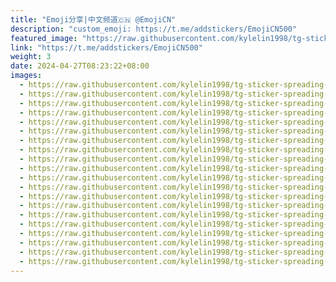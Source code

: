 ```yaml
---
title: "Emoji分享|中文频道🇨🇳 @EmojiCN"
description: "custom_emoji: https://t.me/addstickers/EmojiCN500"
featured_image: "https://raw.githubusercontent.com/kylelin1998/tg-sticker-spreading-worldwide-images/main/img/85c33a61-3f9a-4a7f-ad08-57b48abc6f3b.jpg"
link: "https://t.me/addstickers/EmojiCN500"
weight: 3
date: 2024-04-27T08:23:22+08:00
images:
  - https://raw.githubusercontent.com/kylelin1998/tg-sticker-spreading-worldwide-images/main/img/85c33a61-3f9a-4a7f-ad08-57b48abc6f3b.jpg
  - https://raw.githubusercontent.com/kylelin1998/tg-sticker-spreading-worldwide-images/main/img/0f4656d2-8f8b-4866-889d-9bf63657f89f.jpg
  - https://raw.githubusercontent.com/kylelin1998/tg-sticker-spreading-worldwide-images/main/img/1d9bfac9-d60e-49d5-babe-68ada465f29e.jpg
  - https://raw.githubusercontent.com/kylelin1998/tg-sticker-spreading-worldwide-images/main/img/56b1c58a-1796-4cb9-8a9e-3cff48517ee9.jpg
  - https://raw.githubusercontent.com/kylelin1998/tg-sticker-spreading-worldwide-images/main/img/544b5d69-c7b9-4632-81a9-9b730c930487.jpg
  - https://raw.githubusercontent.com/kylelin1998/tg-sticker-spreading-worldwide-images/main/img/24365dc3-513a-488d-8d92-0111ffa757b9.jpg
  - https://raw.githubusercontent.com/kylelin1998/tg-sticker-spreading-worldwide-images/main/img/bc776c22-c806-4e2c-a82a-2f427dace884.jpg
  - https://raw.githubusercontent.com/kylelin1998/tg-sticker-spreading-worldwide-images/main/img/47462abb-c997-4c57-a015-2157a0cfb652.jpg
  - https://raw.githubusercontent.com/kylelin1998/tg-sticker-spreading-worldwide-images/main/img/329db7d2-99d9-4491-a4b8-f29b2b2ce180.jpg
  - https://raw.githubusercontent.com/kylelin1998/tg-sticker-spreading-worldwide-images/main/img/0f9ed3a8-ccfe-44ad-a530-14343434d9c6.jpg
  - https://raw.githubusercontent.com/kylelin1998/tg-sticker-spreading-worldwide-images/main/img/9b60f835-57f0-48e3-838e-a2e98e51b1dd.jpg
  - https://raw.githubusercontent.com/kylelin1998/tg-sticker-spreading-worldwide-images/main/img/07e571fe-4117-4e5d-b6a7-04f17b9a0961.jpg
  - https://raw.githubusercontent.com/kylelin1998/tg-sticker-spreading-worldwide-images/main/img/1dead179-5846-4448-b619-9741af595c6c.jpg
  - https://raw.githubusercontent.com/kylelin1998/tg-sticker-spreading-worldwide-images/main/img/7fbf84c8-2160-4c51-b26e-21a97c06e470.jpg
  - https://raw.githubusercontent.com/kylelin1998/tg-sticker-spreading-worldwide-images/main/img/6d722314-60dd-4712-b90c-7566cbea806a.jpg
  - https://raw.githubusercontent.com/kylelin1998/tg-sticker-spreading-worldwide-images/main/img/8cbc9245-20f2-4d3c-8588-2e411c1c3e91.jpg
  - https://raw.githubusercontent.com/kylelin1998/tg-sticker-spreading-worldwide-images/main/img/40b33894-48c4-4030-8025-0d189c99fa66.jpg
  - https://raw.githubusercontent.com/kylelin1998/tg-sticker-spreading-worldwide-images/main/img/9341bc7a-7c96-4880-8d51-b715f2e27715.jpg
  - https://raw.githubusercontent.com/kylelin1998/tg-sticker-spreading-worldwide-images/main/img/a79b88e4-e416-4344-97b9-a5fac6aa40c8.jpg
  - https://raw.githubusercontent.com/kylelin1998/tg-sticker-spreading-worldwide-images/main/img/b9919ba3-4fba-4967-8930-354ae82e301f.jpg
---
```

